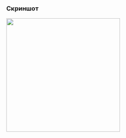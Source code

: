 ### Скриншот
<img src="https://github.com/VladislavIzbash/MyTinkov/assets/48411180/50436663-7194-434c-bf83-1eed82a95b34" width="300"/>
